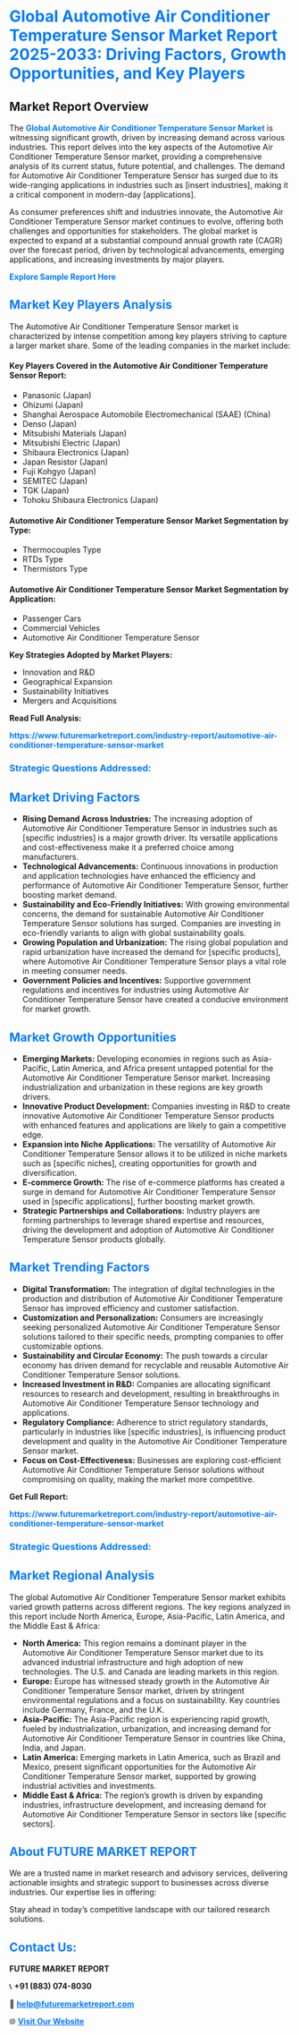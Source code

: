 <h1 style="color: #007BFF;">Global Automotive Air Conditioner Temperature Sensor Market Report 2025-2033: Driving Factors, Growth Opportunities, and Key Players</h1>

<section id="overview">
<h2>Market Report Overview</h2>
<p>The <a href="https://www.futuremarketreport.com/industry-report/automotive-air-conditioner-temperature-sensor-market" style="color: #007BFF; text-decoration: none;"><strong>Global Automotive Air Conditioner Temperature Sensor Market</strong></a> is witnessing significant growth, driven by increasing demand across various industries. This report delves into the key aspects of the Automotive Air Conditioner Temperature Sensor market, providing a comprehensive analysis of its current status, future potential, and challenges. The demand for Automotive Air Conditioner Temperature Sensor has surged due to its wide-ranging applications in industries such as [insert industries], making it a critical component in modern-day [applications].</p>
<p>As consumer preferences shift and industries innovate, the Automotive Air Conditioner Temperature Sensor market continues to evolve, offering both challenges and opportunities for stakeholders. The global market is expected to expand at a substantial compound annual growth rate (CAGR) over the forecast period, driven by technological advancements, emerging applications, and increasing investments by major players.</p>
</section>

<section id="overview">
<p><a href="https://www.futuremarketreport.com/request-sample/reportId=126776" style="color: #007BFF; text-decoration: none;"><strong>Explore Sample Report Here</strong></a></p>
</section>

<section id="key-players">
<h2 style="color: #007BFF;">Market Key Players Analysis</h2>
<p>The Automotive Air Conditioner Temperature Sensor market is characterized by intense competition among key players striving to capture a larger market share. Some of the leading companies in the market include:</p>
<h4>Key Players Covered in the Automotive Air Conditioner Temperature Sensor Report:</h4>
<ul><li>Panasonic (Japan)</li><li>Ohizumi (Japan)</li><li>Shanghai Aerospace Automobile Electromechanical (SAAE) (China)</li><li>Denso (Japan)</li><li>Mitsubishi Materials (Japan)</li><li>Mitsubishi Electric (Japan)</li><li>Shibaura Electronics (Japan)</li><li>Japan Resistor (Japan)</li><li>Fuji Kohgyo (Japan)</li><li>SEMITEC (Japan)</li><li>TGK (Japan)</li><li>Tohoku Shibaura Electronics (Japan)</li></ul>
<h4>Automotive Air Conditioner Temperature Sensor Market Segmentation by Type:</h4>
<ul><li>Thermocouples Type</li><li>RTDs Type</li><li>Thermistors Type</li></ul>

<h4>Automotive Air Conditioner Temperature Sensor Market Segmentation by Application:</h4>
<ul><li>Passenger Cars</li><li>Commercial Vehicles</li><li>Automotive Air Conditioner Temperature Sensor</li></ul>
<p><strong>Key Strategies Adopted by Market Players:</strong></p>
<ul>
<li>Innovation and R&D</li>
<li>Geographical Expansion</li>
<li>Sustainability Initiatives</li>
<li>Mergers and Acquisitions</li>
</ul>
</section>

<section>
<p><strong>Read Full Analysis: </strong></p><a href="https://www.futuremarketreport.com/industry-report/automotive-air-conditioner-temperature-sensor-market" style="color: #007BFF; text-decoration: none;"><strong>https://www.futuremarketreport.com/industry-report/automotive-air-conditioner-temperature-sensor-market</strong></a>
<h3 style="color: #007BFF;">Strategic Questions Addressed:</h3>
</section>

<section id="driving-factors">
<h2 style="color: #007BFF;">Market Driving Factors</h2>
<ul>
<li><strong>Rising Demand Across Industries:</strong> The increasing adoption of Automotive Air Conditioner Temperature Sensor in industries such as [specific industries] is a major growth driver. Its versatile applications and cost-effectiveness make it a preferred choice among manufacturers.</li>
<li><strong>Technological Advancements:</strong> Continuous innovations in production and application technologies have enhanced the efficiency and performance of Automotive Air Conditioner Temperature Sensor, further boosting market demand.</li>
<li><strong>Sustainability and Eco-Friendly Initiatives:</strong> With growing environmental concerns, the demand for sustainable Automotive Air Conditioner Temperature Sensor solutions has surged. Companies are investing in eco-friendly variants to align with global sustainability goals.</li>
<li><strong>Growing Population and Urbanization:</strong> The rising global population and rapid urbanization have increased the demand for [specific products], where Automotive Air Conditioner Temperature Sensor plays a vital role in meeting consumer needs.</li>
<li><strong>Government Policies and Incentives:</strong> Supportive government regulations and incentives for industries using Automotive Air Conditioner Temperature Sensor have created a conducive environment for market growth.</li>
</ul>
</section>

<section id="growth-opportunities">
<h2 style="color: #007BFF;">Market Growth Opportunities</h2>
<ul>
<li><strong>Emerging Markets:</strong> Developing economies in regions such as Asia-Pacific, Latin America, and Africa present untapped potential for the Automotive Air Conditioner Temperature Sensor market. Increasing industrialization and urbanization in these regions are key growth drivers.</li>
<li><strong>Innovative Product Development:</strong> Companies investing in R&D to create innovative Automotive Air Conditioner Temperature Sensor products with enhanced features and applications are likely to gain a competitive edge.</li>
<li><strong>Expansion into Niche Applications:</strong> The versatility of Automotive Air Conditioner Temperature Sensor allows it to be utilized in niche markets such as [specific niches], creating opportunities for growth and diversification.</li>
<li><strong>E-commerce Growth:</strong> The rise of e-commerce platforms has created a surge in demand for Automotive Air Conditioner Temperature Sensor used in [specific applications], further boosting market growth.</li>
<li><strong>Strategic Partnerships and Collaborations:</strong> Industry players are forming partnerships to leverage shared expertise and resources, driving the development and adoption of Automotive Air Conditioner Temperature Sensor products globally.</li>
</ul>
</section>

<section id="trending-factors">
<h2 style="color: #007BFF;">Market Trending Factors</h2>
<ul>
<li><strong>Digital Transformation:</strong> The integration of digital technologies in the production and distribution of Automotive Air Conditioner Temperature Sensor has improved efficiency and customer satisfaction.</li>
<li><strong>Customization and Personalization:</strong> Consumers are increasingly seeking personalized Automotive Air Conditioner Temperature Sensor solutions tailored to their specific needs, prompting companies to offer customizable options.</li>
<li><strong>Sustainability and Circular Economy:</strong> The push towards a circular economy has driven demand for recyclable and reusable Automotive Air Conditioner Temperature Sensor solutions.</li>
<li><strong>Increased Investment in R&D:</strong> Companies are allocating significant resources to research and development, resulting in breakthroughs in Automotive Air Conditioner Temperature Sensor technology and applications.</li>
<li><strong>Regulatory Compliance:</strong> Adherence to strict regulatory standards, particularly in industries like [specific industries], is influencing product development and quality in the Automotive Air Conditioner Temperature Sensor market.</li>
<li><strong>Focus on Cost-Effectiveness:</strong> Businesses are exploring cost-efficient Automotive Air Conditioner Temperature Sensor solutions without compromising on quality, making the market more competitive.</li>
</ul>
</section>

<section>
<p><strong>Get Full Report: </strong></p><a href="https://www.futuremarketreport.com/industry-report/automotive-air-conditioner-temperature-sensor-market" style="color: #007BFF; text-decoration: none;"><strong>https://www.futuremarketreport.com/industry-report/automotive-air-conditioner-temperature-sensor-market</strong></a>
<h3 style="color: #007BFF;">Strategic Questions Addressed:</h3>
</section>


<section id="regional-analysis">
<h2 style="color: #007BFF;">Market Regional Analysis</h2>
<p>The global Automotive Air Conditioner Temperature Sensor market exhibits varied growth patterns across different regions. The key regions analyzed in this report include North America, Europe, Asia-Pacific, Latin America, and the Middle East & Africa:</p>
<ul>
<li><strong>North America:</strong> This region remains a dominant player in the Automotive Air Conditioner Temperature Sensor market due to its advanced industrial infrastructure and high adoption of new technologies. The U.S. and Canada are leading markets in this region.</li>
<li><strong>Europe:</strong> Europe has witnessed steady growth in the Automotive Air Conditioner Temperature Sensor market, driven by stringent environmental regulations and a focus on sustainability. Key countries include Germany, France, and the U.K.</li>
<li><strong>Asia-Pacific:</strong> The Asia-Pacific region is experiencing rapid growth, fueled by industrialization, urbanization, and increasing demand for Automotive Air Conditioner Temperature Sensor in countries like China, India, and Japan.</li>
<li><strong>Latin America:</strong> Emerging markets in Latin America, such as Brazil and Mexico, present significant opportunities for the Automotive Air Conditioner Temperature Sensor market, supported by growing industrial activities and investments.</li>
<li><strong>Middle East & Africa:</strong> The region’s growth is driven by expanding industries, infrastructure development, and increasing demand for Automotive Air Conditioner Temperature Sensor in sectors like [specific sectors].</li>
</ul>
</section>

<footer>
<h2 style="color: #007BFF;">About FUTURE MARKET REPORT</h2>
<p>We are a trusted name in market research and advisory services, delivering actionable insights and strategic support to businesses across diverse industries. Our expertise lies in offering:</p>

<p>Stay ahead in today’s competitive landscape with our tailored research solutions.</p>

<h2 style="color: #007BFF;">Contact Us:</h2>
<p><strong>FUTURE MARKET REPORT</strong></p>
<p>📞 <strong>+91 (883) 074-8030</strong></p>
<p>📧 <strong><a href="mailto:help@futuremarketreport.com" style="color: #007BFF;">help@futuremarketreport.com</a></strong></p>
<p>🌐 <strong><a href="https://www.futuremarketreport.com/" style="color: #007BFF;">Visit Our Website</a></strong></p>
</footer>
